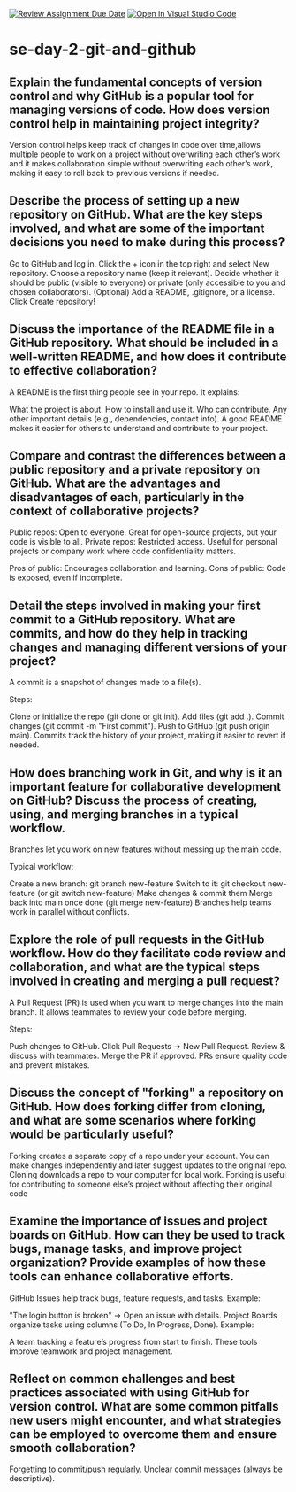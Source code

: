 [![Review Assignment Due Date](https://classroom.github.com/assets/deadline-readme-button-22041afd0340ce965d47ae6ef1cefeee28c7c493a6346c4f15d667ab976d596c.svg)](https://classroom.github.com/a/8wgCKhpZ)
[![Open in Visual Studio Code](https://classroom.github.com/assets/open-in-vscode-2e0aaae1b6195c2367325f4f02e2d04e9abb55f0b24a779b69b11b9e10269abc.svg)](https://classroom.github.com/online_ide?assignment_repo_id=18459924&assignment_repo_type=AssignmentRepo)
# se-day-2-git-and-github
## Explain the fundamental concepts of version control and why GitHub is a popular tool for managing versions of code. How does version control help in maintaining project integrity?
Version control helps keep track of changes in code over time,allows multiple people to work on a project without overwriting each other’s work and it makes collaboration simple without overwriting each other’s work, making it easy to roll back to previous versions if needed.

## Describe the process of setting up a new repository on GitHub. What are the key steps involved, and what are some of the important decisions you need to make during this process?
Go to GitHub and log in.
Click the + icon in the top right and select New repository.
Choose a repository name (keep it relevant).
Decide whether it should be public (visible to everyone) or private (only accessible to you and chosen collaborators).
(Optional) Add a README, .gitignore, or a license.
Click Create repository!


## Discuss the importance of the README file in a GitHub repository. What should be included in a well-written README, and how does it contribute to effective collaboration?

A README is the first thing people see in your repo. It explains:

What the project is about.
How to install and use it.
Who can contribute.
Any other important details (e.g., dependencies, contact info).
A good README makes it easier for others to understand and contribute to your project.

## Compare and contrast the differences between a public repository and a private repository on GitHub. What are the advantages and disadvantages of each, particularly in the context of collaborative projects?

Public repos: Open to everyone. Great for open-source projects, but your code is visible to all.
Private repos: Restricted access. Useful for personal projects or company work where code confidentiality matters.

Pros of public: Encourages collaboration and learning.
Cons of public: Code is exposed, even if incomplete.

## Detail the steps involved in making your first commit to a GitHub repository. What are commits, and how do they help in tracking changes and managing different versions of your project?

A commit is a snapshot of changes made to a file(s).

Steps:

Clone or initialize the repo (git clone or git init).
Add files (git add .).
Commit changes (git commit -m "First commit").
Push to GitHub (git push origin main).
Commits track the history of your project, making it easier to revert if needed.


## How does branching work in Git, and why is it an important feature for collaborative development on GitHub? Discuss the process of creating, using, and merging branches in a typical workflow.

Branches let you work on new features without messing up the main code.

Typical workflow:

Create a new branch: git branch new-feature
Switch to it: git checkout new-feature (or git switch new-feature)
Make changes & commit them
Merge back into main once done (git merge new-feature)
Branches help teams work in parallel without conflicts.


## Explore the role of pull requests in the GitHub workflow. How do they facilitate code review and collaboration, and what are the typical steps involved in creating and merging a pull request?

A Pull Request (PR) is used when you want to merge changes into the main branch. It allows teammates to review your code before merging.

Steps:

Push changes to GitHub.
Click Pull Requests → New Pull Request.
Review & discuss with teammates.
Merge the PR if approved.
PRs ensure quality code and prevent mistakes.


## Discuss the concept of "forking" a repository on GitHub. How does forking differ from cloning, and what are some scenarios where forking would be particularly useful?

Forking creates a separate copy of a repo under your account. You can make changes independently and later suggest updates to the original repo.
Cloning downloads a repo to your computer for local work.
Forking is useful for contributing to someone else’s project without affecting their original code

## Examine the importance of issues and project boards on GitHub. How can they be used to track bugs, manage tasks, and improve project organization? Provide examples of how these tools can enhance collaborative efforts.

GitHub Issues help track bugs, feature requests, and tasks.
Example:

"The login button is broken" → Open an issue with details.
Project Boards organize tasks using columns (To Do, In Progress, Done).
Example:

A team tracking a feature’s progress from start to finish.
These tools improve teamwork and project management.
## Reflect on common challenges and best practices associated with using GitHub for version control. What are some common pitfalls new users might encounter, and what strategies can be employed to overcome them and ensure smooth collaboration?

Forgetting to commit/push regularly.
Unclear commit messages (always be descriptive).
